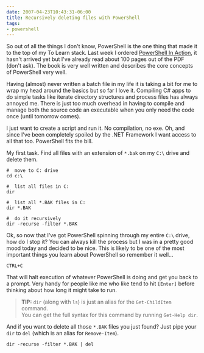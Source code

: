 ```yaml
---
date: 2007-04-23T10:43:31-06:00
title: Recursively deleting files with PowerShell
tags:
- powershell
---
```


So out of all the things I don't know, PowerShell is the one thing that made it to the top of my To Learn stack. Last week I ordered [PowerShell In Action](http://www.amazon.com/Windows-PowerShell-Action-Bruce-Payette/dp/1932394907/ref=pd_bbs_sr_1/102-7531966-1417704?ie=UTF8&s=books&qid=1177382702&sr=8-1), it hasn't arrived yet but I've already read about 100 pages out of the PDF (don't ask). The book is very well written and describes the core concepts of PowerShell very well.

Having (almost) never written a batch file in my life it is taking a bit for me to wrap my head around the basics but so far I love it. Compiling C# apps to do simple tasks like iterate directory structures and process files has always annoyed me. There is just too much overhead in having to compile and manage both the source code an executable when you only need the code once (until tomorrow comes).

I just want to create a script and run it. No compilation, no exe. Oh, and since I've been completely spoiled by the .NET Framework I want access to all that too. PowerShell fits the bill.

My first task. Find all files with an extension of `*.bak` on my `C:\` drive and delete them.

```
#  move to C: drive
cd c:\

#  list all files in C:
dir

#  list all *.BAK files in C:
dir *.BAK

#  do it recursively
dir -recurse -filter *.BAK
```

Ok, so now that I've got PowerShell spinning through my entire `C:\` drive, how do I stop it? You can always kill the process but I was in a pretty good mood today and decided to be nice. This is likely to be one of the most important things you learn about PowerShell so remember it well...

`CTRL+C`

That will halt execution of whatever PowerShell is doing and get you back to a prompt. Very handy for people like me who like tend to hit `[Enter]` before thinking about how long it might take to run.

> **TIP:** `dir` (along with `ls`) is just an alias for the `Get-ChildItem` command.  
> You can get the full syntax for this command by running `Get-Help dir`.

And if you want to delete all those `*.BAK` files you just found? Just pipe your `dir` to `del` (which is an alias for `Remove-Item`).

`dir -recurse -filter *.BAK | del`